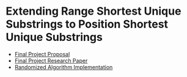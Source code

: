 # Extending Range Shortest Unique Substrings to Position Shortest Unique Substrings

* [Final Project Proposal]()
* [Final Project Research Paper]()
* [Randomized Algorithm Implementation]()
